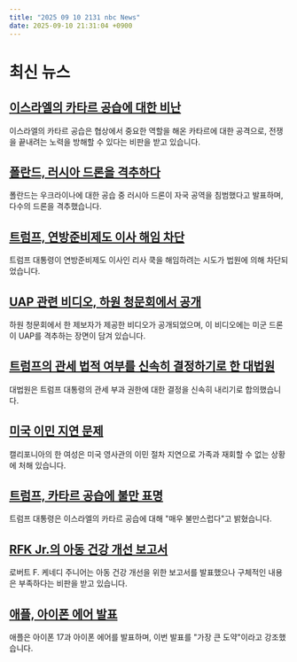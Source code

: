 ```yaml
---
title: "2025 09 10 2131 nbc News"
date: 2025-09-10 21:31:04 +0900
---
```


# 최신 뉴스  

## [이스라엘의 카타르 공습에 대한 비난](https://www.nbcnews.com/world/middle-east/israel-qatar-attack-hamas-leaders-ceasefire-gaza-war-trump-rcna230263)  
이스라엘의 카타르 공습은 협상에서 중요한 역할을 해온 카타르에 대한 공격으로, 전쟁을 끝내려는 노력을 방해할 수 있다는 비판을 받고 있습니다.  

## [폴란드, 러시아 드론을 격추하다](https://www.nbcnews.com/world/europe/poland-engages-russian-drones-airspace-first-time-rcna230251)  
폴란드는 우크라이나에 대한 공습 중 러시아 드론이 자국 공역을 침범했다고 발표하며, 다수의 드론을 격추했습니다.  

## [트럼프, 연방준비제도 이사 해임 차단](https://www.nbcnews.com/politics/trump-administration/judge-temporarily-blocks-trumps-firing-lisa-cook-federal-reserve-rcna230241)  
트럼프 대통령이 연방준비제도 이사인 리사 쿡을 해임하려는 시도가 법원에 의해 차단되었습니다.  

## [UAP 관련 비디오, 하원 청문회에서 공개](https://www.nbcnews.com/news/us-news/video-shown-house-uap-hearing-appears-show-missile-fired-object-yemen-rcna230199)  
하원 청문회에서 한 제보자가 제공한 비디오가 공개되었으며, 이 비디오에는 미군 드론이 UAP를 격추하는 장면이 담겨 있습니다.  

## [트럼프의 관세 법적 여부를 신속히 결정하기로 한 대법원](https://www.nbcnews.com/politics/supreme-court/supreme-court-agrees-consider-whether-trumps-tariffs-are-legal-rcna229069)  
대법원은 트럼프 대통령의 관세 부과 권한에 대한 결정을 신속히 내리기로 합의했습니다.  

## [미국 이민 지연 문제](https://www.nbcnews.com/news/latino/us-consulates-delays-green-card-application-immigration-rcna230052)  
캘리포니아의 한 여성은 미국 영사관의 이민 절차 지연으로 가족과 재회할 수 없는 상황에 처해 있습니다.  

## [트럼프, 카타르 공습에 불만 표명](https://www.nbcnews.com/politics/white-house/trump-very-unhappy-israel-military-strike-qatar-targeting-hamas-rcna230218)  
트럼프 대통령은 이스라엘의 카타르 공습에 대해 "매우 불만스럽다"고 밝혔습니다.  

## [RFK Jr.의 아동 건강 개선 보고서](https://www.nbcnews.com/health/kids-health/kennedys-new-maha-report-outlines-steps-improve-kids-health-short-spec-rcna223893)  
로버트 F. 케네디 주니어는 아동 건강 개선을 위한 보고서를 발표했으나 구체적인 내용은 부족하다는 비판을 받고 있습니다.  

## [애플, 아이폰 에어 발표](https://www.nbcnews.com/tech/innovation/apple-event-recap-iphone-air-new-watches-translating-airpods-live-rcna230031)  
애플은 아이폰 17과 아이폰 에어를 발표하며, 이번 발표를 "가장 큰 도약"이라고 강조했습니다.